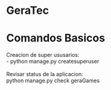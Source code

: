 # GeraTec
<h1>Comandos Basicos</h1>
<p> Creacion de super ususarios: <br>
- python manage.py createsuperuser <br><br>
Revisar status de la aplicacion: <br>
python manage.py check geraGames <br><br>

  
</p>
